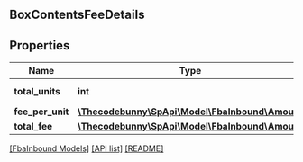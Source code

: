 ## BoxContentsFeeDetails

## Properties

Name | Type | Description | Notes
------------ | ------------- | ------------- | -------------
**total_units** | **int** | The item quantity. | [optional]
**fee_per_unit** | [**\Thecodebunny\SpApi\Model\FbaInbound\Amount**](Amount.md) |  | [optional]
**total_fee** | [**\Thecodebunny\SpApi\Model\FbaInbound\Amount**](Amount.md) |  | [optional]

[[FbaInbound Models]](../) [[API list]](../../Api) [[README]](../../../README.md)
